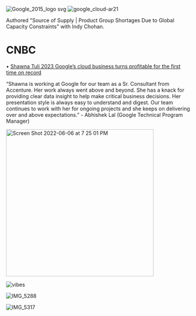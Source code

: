 ![Google_2015_logo svg](https://user-images.githubusercontent.com/19508013/165827670-b848ea0e-2596-4b9f-b3bc-97f5d990cdf8.png)
![google_cloud-ar21](https://user-images.githubusercontent.com/19508013/165650553-d0f98982-d8ac-4740-8a25-51bbfad65ae6.png)

Authored "Source of Supply | Product Group Shortages Due to Global Capacity Constraints" with Indy Chohan. 

# CNBC
• [Shawna Tuli 2023 Google’s cloud business turns profitable for the first time on record](https://www.cnbc.com/2023/04/25/googles-cloud-business-turns-profitable-for-the-first-time-on-record.html)

“Shawna is working at Google for our team as a Sr. Consultant from Accenture. Her work always went above and beyond. She has a knack for providing clear data insight to help make critical business decisions. Her presentation style is always easy to understand and digest. Our team continues to work with her for ongoing projects and she keeps on delivering over and above expectations.” - Abhishek Lal (Google Technical Program Manager)

<img width="403" alt="Screen Shot 2022-06-06 at 7 25 01 PM" src="https://user-images.githubusercontent.com/19508013/172282411-9b23f546-2daa-4bcf-adcd-1707ff51a416.png">

![vibes](https://user-images.githubusercontent.com/19508013/182675040-750d4d80-0c83-46f6-86c4-e916f8774ee5.jpg)

![IMG_5288](https://user-images.githubusercontent.com/19508013/166152513-3b91a868-fa4d-452d-bd42-3ae15b11b8a9.jpeg)

![IMG_5317](https://user-images.githubusercontent.com/19508013/166404852-e1936aca-e46e-47ec-9283-147500e8980c.jpeg)

